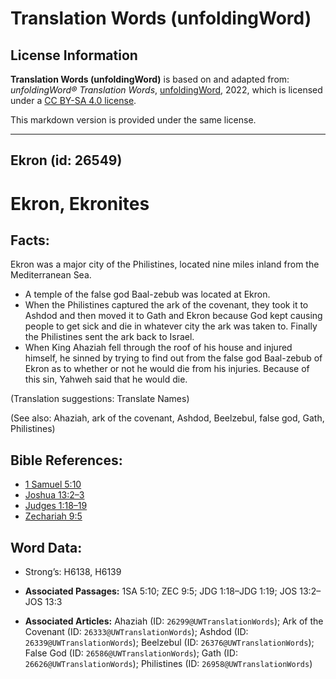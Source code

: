 # Translation Words (unfoldingWord)

## License Information

**Translation Words (unfoldingWord)** is based on and adapted from: _unfoldingWord® Translation Words_, [unfoldingWord](https://unfoldingword.org/utw), 2022, which is licensed under a [CC BY-SA 4.0 license](https://creativecommons.org/licenses/by-sa/4.0/legalcode.en).

This markdown version is provided under the same license.



--------------------------------

## Ekron (id: 26549)

Ekron, Ekronites
================

Facts:
------

Ekron was a major city of the Philistines, located nine miles inland from the Mediterranean Sea.

* A temple of the false god Baal\-zebub was located at Ekron.
* When the Philistines captured the ark of the covenant, they took it to Ashdod and then moved it to Gath and Ekron because God kept causing people to get sick and die in whatever city the ark was taken to. Finally the Philistines sent the ark back to Israel.
* When King Ahaziah fell through the roof of his house and injured himself, he sinned by trying to find out from the false god Baal\-zebub of Ekron as to whether or not he would die from his injuries. Because of this sin, Yahweh said that he would die.

(Translation suggestions: Translate Names)

(See also: Ahaziah, ark of the covenant, Ashdod, Beelzebul, false god, Gath, Philistines)

Bible References:
-----------------

* [1 Samuel 5:10](https://ref.ly/1Sam5:10)
* [Joshua 13:2–3](https://ref.ly/Josh13:2-Josh13:3)
* [Judges 1:18–19](https://ref.ly/Judg1:18-Judg1:19)
* [Zechariah 9:5](https://ref.ly/Zech9:5)

Word Data:
----------

* Strong’s: H6138, H6139

* **Associated Passages:** 1SA 5:10; ZEC 9:5; JDG 1:18–JDG 1:19; JOS 13:2–JOS 13:3
* **Associated Articles:** Ahaziah (ID: `26299@UWTranslationWords`); Ark of the Covenant (ID: `26333@UWTranslationWords`); Ashdod (ID: `26339@UWTranslationWords`); Beelzebul (ID: `26376@UWTranslationWords`); False God (ID: `26586@UWTranslationWords`); Gath (ID: `26626@UWTranslationWords`); Philistines (ID: `26958@UWTranslationWords`)

